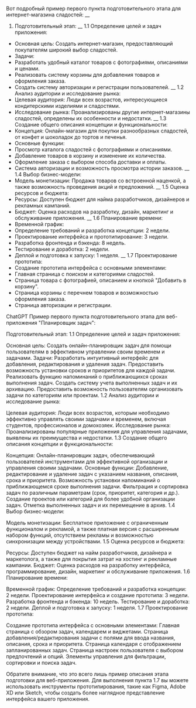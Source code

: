 Вот подробный пример первого пункта подготовительного этапа для интернет-магазина сладостей:
__
1. Подготовительный этап:
__
1.1 Определение целей и задач приложения:
- Основная цель: Создать интернет-магазин, предоставляющий покупателям широкий выбор сладостей.
- Задачи:
- Разработать удобный каталог товаров с фотографиями, описаниями и ценами.
- Реализовать систему корзины для добавления товаров и оформления заказа.
- Создать систему авторизации и регистрации пользователей.
__
1.2 Анализ аудитории и исследование рынка:
- Целевая аудитория: Люди всех возрастов, интересующиеся кондитерскими изделиями и сладостями.
- Исследование рынка: Проанализированы другие интернет-магазины сладостей, определены их особенности и недостатки.
__
1.3 Создание общего описания концепции и функциональности:
- Концепция: Онлайн-магазин для покупки разнообразных сладостей, от конфет и шоколадок до тортов и печенья.
- Основные функции:
- Просмотр каталога сладостей с фотографиями и описаниями.
- Добавление товаров в корзину и изменение их количества.
- Оформление заказа с выбором способа доставки и оплаты.
- Система авторизации и возможность просмотра истории заказов.
__
1.4 Выбор бизнес-модели:
- Модель монетизации: Продажа товаров со встроенной наценкой, а также возможность проведения акций и предложений.
__
1.5 Оценка ресурсов и бюджета:
- Ресурсы: Доступен бюджет для найма разработчиков, дизайнеров и рекламных кампаний.
- Бюджет: Оценка расходов на разработку, дизайн, маркетинг и обслуживание приложения.
__
1.6 Планирование времени:
- Временной график:
- Определение требований и разработка концепции: 2 недели.
- Проектирование интерфейса и прототипирование: 3 недели.
- Разработка фронтенда и бэкенда: 8 недель.
- Тестирование и доработка: 2 недели.
- Деплой и подготовка к запуску: 1 неделя.
__
1.7 Проектирование прототипа:
- Создание прототипа интерфейса с основными элементами:
- Главная страница с поиском и категориями сладостей.
- Страница товара с фотографией, описанием и кнопкой "Добавить в корзину".
- Страница корзины с перечнем товаров и возможностью оформления заказа.
- Страница авторизации и регистрации.

ChatGPT
Пример первого пункта подготовительного этапа для веб-приложения "Планировщик задач":

Подготовительный этап:
1.1 Определение целей и задач приложения:

Основная цель: Создать онлайн-планировщик задач для помощи пользователям в эффективном управлении своим временем и задачами.
Задачи:
Разработать интуитивный интерфейс для добавления, редактирования и удаления задач.
Предоставить возможность установки сроков и приоритетов для каждой задачи.
Реализовать функцию напоминаний о приближающихся сроках выполнения задач.
Создать систему учета выполненных задач и их архивацию.
Предоставить возможность пользователям организовать задачи по категориям или проектам.
1.2 Анализ аудитории и исследование рынка:

Целевая аудитория: Люди всех возрастов, которым необходимо эффективно управлять своими задачами и временем, включая студентов, профессионалов и домохозяек.
Исследование рынка: Проанализированы популярные приложения для управления задачами, выявлены их преимущества и недостатки.
1.3 Создание общего описания концепции и функциональности:

Концепция: Онлайн-планировщик задач, обеспечивающий пользователей инструментами для эффективной организации и управления своими задачами.
Основные функции:
Добавление, редактирование и удаление задач с указанием названия, описания, срока и приоритета.
Возможность установки напоминаний о приближающемся сроке выполнения задачи.
Фильтрация и сортировка задач по различным параметрам (срок, приоритет, категория и др.).
Создание проектов или категорий для более удобной организации задач.
Отметка выполненных задач и их перемещение в архив.
1.4 Выбор бизнес-модели:

Модель монетизации: Бесплатное приложение с ограниченным функционалом и рекламой, а также платная версия с расширенным набором функций, отсутствием рекламы и возможностью синхронизации между устройствами.
1.5 Оценка ресурсов и бюджета:

Ресурсы: Доступен бюджет на найм разработчиков, дизайнера и маркетолога, а также для покрытия затрат на хостинг и рекламные кампании.
Бюджет: Оценка расходов на разработку интерфейса, программирование, дизайн, маркетинг и обслуживание приложения.
1.6 Планирование времени:

Временной график:
Определение требований и разработка концепции: 2 недели.
Проектирование интерфейса и создание прототипа: 3 недели.
Разработка фронтенда и бэкенда: 10 недель.
Тестирование и доработка: 2 недели.
Деплой и подготовка к запуску: 1 неделя.
1.7 Проектирование прототипа:

Создание прототипа интерфейса с основными элементами:
Главная страница с обзором задач, календарем и виджетами.
Страница добавления/редактирования задачи с полями для ввода названия, описания, срока и приоритета.
Страница календаря с отображением запланированных задач.
Страница настроек пользователя с выбором предпочтений и опций.
Элементы управления для фильтрации, сортировки и поиска задач.

Обратите внимание, что это всего лишь пример описания этапа подготовки для веб-приложения. Для выполнения пункта 1.7 вы можете использовать инструменты прототипирования, такие как Figma, Adobe XD или Sketch, чтобы создать более наглядное представление интерфейса вашего приложения.